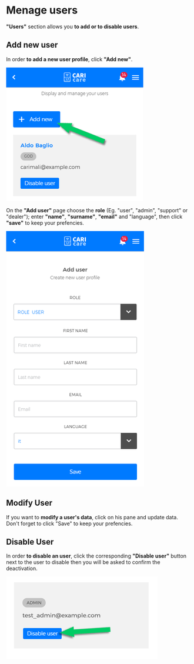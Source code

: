 # Menage users

**"Users"** section allows you **to add or to disable users**.

## Add new user

In order **to add a new user profile**, click **"Add new"**.

<kbd>![Add New User](_images/users-add.png)</kbd>

On the **"Add user"** page choose the **role** (Eg. "user", "admin", "support" or "dealer"); enter **"name"**, **"surname"**, **"email"** and "language", then click **"save"** to keep your prefencies. 

<kbd>![New User Data](_images/users-add-2.png)</kbd>


## Modify User

If you want to **modify a user's data**, click on his pane and update data. Don't forget to click "Save" to keep your prefencies.


## Disable User

In order **to disable an user**, click the corresponding **"Disable user"** button next to the user to disable then you will be asked to confirm the deactivation. 

<kbd>![Disable User](_images/users-disable.png)</kbd>
